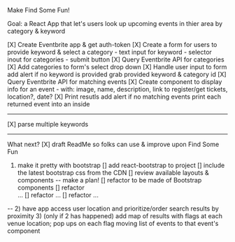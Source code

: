 Make Find Some Fun!

Goal: a React App that let's users look up upcoming events in thier area by category & keyword 

[X] Create Eventbrite app & get auth-token
[X] Create a form for users to provide keyword & select a category
    - text input for keyword
    - selector inout for categories
    - submit button
[X] Query Eventbrite API for categories 
[X] Add categories to form's select drop down
[X] Handle user input to form 
    add alert if no keyword is provided
    grab provided keyword & category id
[X] Query Eventbrite API for matching events
[X] Create component to display info for an event <Event />
    - with: image, name, description, link to register/get tickets, location?, date?
[X] Print resutls
    add alert if no matching events
    print each returned event into an <Event /> inside <EventsList />

--- 
[X] parse multiple keywords

---
What next? 
[X] draft ReadMe so folks can use & improve upon Find Some Fun

1) make it pretty with bootstrap
[] add react-bootstrap to project
[] include the latest bootstrap css from the CDN
[] review available layouts & components -- make a plan!
[] refactor <App /> to be made of Bootstrap components
[] refactor <Form /> ...
[] refactor <EventsList /> ...
[] refactor <Event /> ... 

--
2) have app access user location and prioritize/order search results by proximity
3) (only if 2 has happened) add map of results with flags at each venue location; pop ups on each flag moving list of events to that event's component